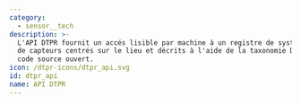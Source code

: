 ```yaml
---
category:
  - sensor__tech
description: >-
  L'API DTPR fournit un accés lisible par machine à un registre de systémes et
  de capteurs centrés sur le lieu et décrits à l'aide de la taxonomie DTPR à
  code source ouvert.
icon: /dtpr-icons/dtpr_api.svg
id: dtpr_api
name: API DTPR
---
```


